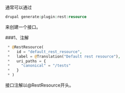 通常可以通过

```php
drupal generate:plugin:rest:resource
```
来创建一个接口。

###1、注解
```php
 * @RestResource(
 *   id = "default_rest_resource",
 *   label = @Translation("Default rest resource"),
 *   uri_paths = {
 *     "canonical" = "/tests"
 *   }
 * )
```

接口注解以@RestResource开头。